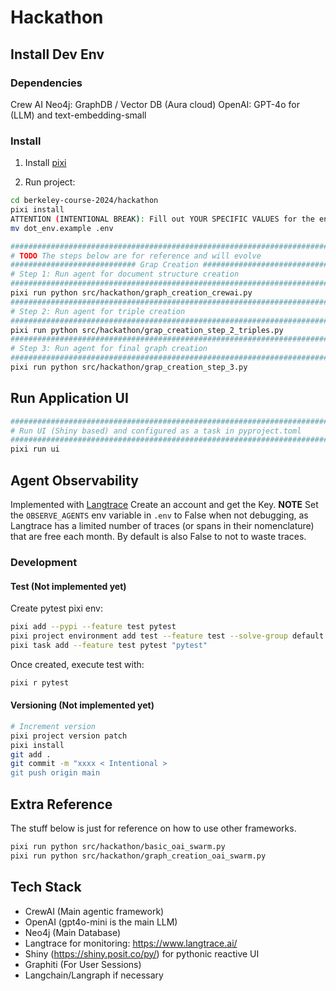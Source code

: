 # Hackathon

## Install Dev Env

### Dependencies

Crew AI
Neo4j: GraphDB / Vector DB (Aura cloud)
OpenAI: GPT-4o for (LLM) and text-embedding-small

### Install

1. Install [pixi](https://pixi.sh/latest/)

2. Run project:

```sh
cd berkeley-course-2024/hackathon
pixi install
ATTENTION (INTENTIONAL BREAK): Fill out YOUR SPECIFIC VALUES for the env variables in `dot_env.example` and then:
mv dot_env.example .env

#######################################################################
# TODO The steps below are for reference and will evolve
############################ Grap Creation ############################
# Step 1: Run agent for document structure creation
#######################################################################
pixi run python src/hackathon/graph_creation_crewai.py
#######################################################################
# Step 2: Run agent for triple creation
#######################################################################
pixi run python src/hackathon/grap_creation_step_2_triples.py
#######################################################################
# Step 3: Run agent for final graph creation
#######################################################################
pixi run python src/hackathon/grap_creation_step_3.py
```

## Run Application UI

```sh
#######################################################################
# Run UI (Shiny based) and configured as a task in pyproject.toml
#######################################################################
pixi run ui
```

## Agent Observability

Implemented with [Langtrace](https://www.langtrace.ai/)
Create an account and get the Key.
**NOTE** Set the `OBSERVE_AGENTS` env variable in `.env` to False when not debugging,
as Langtrace has a limited number of traces (or spans in their nomenclature) that are
free each month. By default is also False to not to waste traces.

### Development

#### Test (Not implemented yet)

Create pytest pixi env:

```sh
pixi add --pypi --feature test pytest
pixi project environment add test --feature test --solve-group default
pixi task add --feature test pytest "pytest"
```

Once created, execute test with:

```sh
pixi r pytest
```

#### Versioning (Not implemented yet)

```sh
# Increment version
pixi project version patch
pixi install
git add .
git commit -m "xxxx < Intentional >
git push origin main
```

## Extra Reference

The stuff below is just for reference on how to use other frameworks.

```sh
pixi run python src/hackathon/basic_oai_swarm.py
pixi run python src/hackathon/graph_creation_oai_swarm.py
```

## Tech Stack

- CrewAI (Main agentic framework)
- OpenAI (gpt4o-mini is the main LLM)
- Neo4j (Main Database)
- Langtrace for monitoring: https://www.langtrace.ai/
- Shiny (https://shiny.posit.co/py/) for pythonic reactive UI
- Graphiti (For User Sessions)
- Langchain/Langraph if necessary
